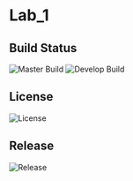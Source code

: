 # Lab_1

## Build Status

![Master Build](https://img.shields.io/github/actions/workflow/status/Nyeinsu-enu/Lab1/main.yml?branch=master&label=Master%20Build&style=flat-square)
![Develop Build](https://img.shields.io/github/actions/workflow/status/Nyeinsu-enu/Lab1/main.yml?branch=develop&label=Develop%20Build&style=flat-square)

## License
![License](https://img.shields.io/github/license/Nyeinsu-enu/Lab1?style=flat-square)

## Release
![Release](https://img.shields.io/github/v/release/Nyeinsu-enu/Lab1?style=flat-square)
